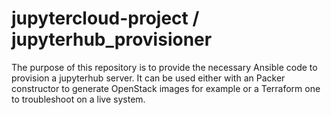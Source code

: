 # jupytercloud-project / jupyterhub_provisioner

The purpose of this repository is to provide the necessary Ansible code to provision a jupyterhub server.
It can be used either with an Packer constructor to generate OpenStack images for example or a Terraform
one to troubleshoot on a live system.